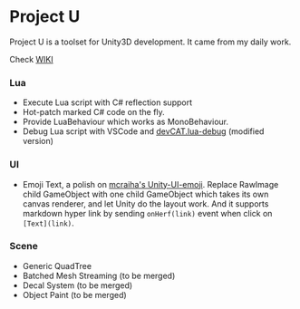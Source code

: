 # Project U
Project U is a toolset for Unity3D development. It came from my daily work.

Check [WIKI](https://github.com/xiaobin83/project_u/wiki)

### Lua
* Execute Lua script with C# reflection support
* Hot-patch marked C# code on the fly.
* Provide LuaBehaviour which works as MonoBehaviour.
* Debug Lua script with VSCode and [devCAT.lua-debug](https://marketplace.visualstudio.com/items?itemName=devCAT.lua-debug) (modified version)

### UI
* Emoji Text, a polish on [mcraiha's Unity-UI-emoji](https://github.com/mcraiha/Unity-UI-emoji). Replace RawImage child GameObject with one child GameObject which takes its own canvas renderer, and let Unity do the layout work. And it supports markdown hyper link by sending `onHerf(link)` event when click on `[Text](link)`.

### Scene
* Generic QuadTree 
* Batched Mesh Streaming (to be merged)
* Decal System (to be merged)
* Object Paint (to be merged) 
